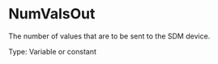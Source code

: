 # NumValsOut

The number of values that are to be sent to the SDM device.

Type: Variable or constant
